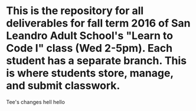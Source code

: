 # This is the repository for all deliverables for fall term 2016 of San Leandro Adult School's "Learn to Code I" class (Wed 2-5pm). Each student has a separate branch. This is where students store, manage, and submit classwork.

Tee's changes
hell hello
